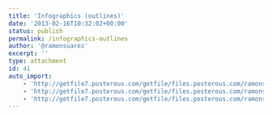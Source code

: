 ```yaml
---
title: 'Infographics (outlines)'
date: '2013-02-16T10:32:02+00:00'
status: publish
permalink: /infographics-outlines
author: '@ramonsuarez'
excerpt: ''
type: attachment
id: 41
auto_import:
    - 'http://getfile7.posterous.com/getfile/files.posterous.com/ramonsuarez/AzvrmJkvzzwAdBJFDaCAHFzBjIwDrfpaJhGfzyzbupyABwJpAfBlqcFrwpvy/media_httpwwwseomozor_GinBg.jpg.scaled1000.jpg'
    - 'http://getfile7.posterous.com/getfile/files.posterous.com/ramonsuarez/AzvrmJkvzzwAdBJFDaCAHFzBjIwDrfpaJhGfzyzbupyABwJpAfBlqcFrwpvy/media_httpwwwseomozor_GinBg.jpg.scaled1000.jpg'
    - 'http://getfile7.posterous.com/getfile/files.posterous.com/ramonsuarez/AzvrmJkvzzwAdBJFDaCAHFzBjIwDrfpaJhGfzyzbupyABwJpAfBlqcFrwpvy/media_httpwwwseomozor_GinBg.jpg.scaled1000.jpg'
---
```

<!DOCTYPE html PUBLIC "-//W3C//DTD HTML 4.0 Transitional//EN" "http://www.w3.org/TR/REC-html40/loose.dtd">
<?xml encoding="UTF-8">
